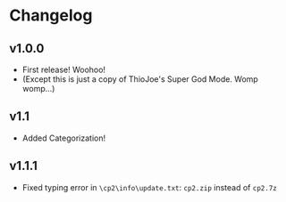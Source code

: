 # Changelog

## v1.0.0
- First release! Woohoo!
- (Except this is just a copy of ThioJoe's Super God Mode. Womp womp...)

## v1.1
- Added Categorization!

## v1.1.1
- Fixed typing error in `\cp2\info\update.txt`: `cp2.zip` instead of `cp2.7z`
